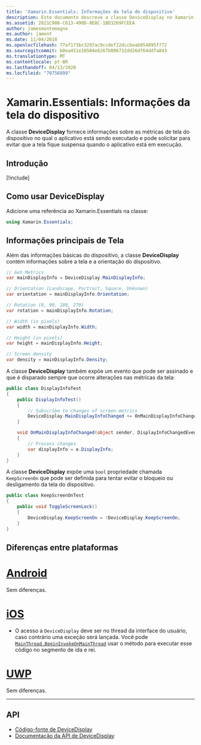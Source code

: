 ```yaml
---
title: 'Xamarin.Essentials: Informações da tela do dispositivo'
description: Este documento descreve a classe DeviceDisplay no Xamarin.Essentials, que fornece métricas da tela do dispositivo no qual o aplicativo está em execução.
ms.assetid: 2821C908-C613-490D-8E8C-1BD3269FCEEA
author: jamesmontemagno
ms.author: jamont
ms.date: 11/04/2018
ms.openlocfilehash: 77af173bc3297ac9ccdef22dccbeab054895f772
ms.sourcegitcommit: b0ea451e18504e6267b896732dd26df64ddfa843
ms.translationtype: MT
ms.contentlocale: pt-BR
ms.lasthandoff: 04/13/2020
ms.locfileid: "70756899"
---
```

# <a name="xamarinessentials-device-display-information"></a>Xamarin.Essentials: Informações da tela do dispositivo

A classe **DeviceDisplay** fornece informações sobre as métricas de tela do dispositivo no qual o aplicativo está sendo executado e pode solicitar para evitar que a tela fique suspensa quando o aplicativo está em execução.

## <a name="get-started"></a>Introdução

[!include[](~/essentials/includes/get-started.md)]

## <a name="using-devicedisplay"></a>Como usar DeviceDisplay

Adicione uma referência ao Xamarin.Essentials na classe:

```csharp
using Xamarin.Essentials;
```

## <a name="main-display-info"></a>Informações principais de Tela

Além das informações básicas do dispositivo, a classe **DeviceDisplay** contém informações sobre a tela e a orientação do dispositivo.

```csharp
// Get Metrics
var mainDisplayInfo = DeviceDisplay.MainDisplayInfo;

// Orientation (Landscape, Portrait, Square, Unknown)
var orientation = mainDisplayInfo.Orientation;

// Rotation (0, 90, 180, 270)
var rotation = mainDisplayInfo.Rotation;

// Width (in pixels)
var width = mainDisplayInfo.Width;

// Height (in pixels)
var height = mainDisplayInfo.Height;

// Screen density
var density = mainDisplayInfo.Density;
```

A classe **DeviceDisplay** também expõe um evento que pode ser assinado e que é disparado sempre que ocorre alterações nas métricas da tela:

```csharp
public class DisplayInfoTest
{
    public DisplayInfoTest()
    {
        // Subscribe to changes of screen metrics
        DeviceDisplay.MainDisplayInfoChanged += OnMainDisplayInfoChanged;
    }

    void OnMainDisplayInfoChanged(object sender, DisplayInfoChangedEventArgs  e)
    {
        // Process changes
        var displayInfo = e.DisplayInfo;
    }
}
```

A classe **DeviceDisplay** expõe uma `bool` propriedade chamada `KeepScreenOn` que pode ser definida para tentar evitar o bloqueio ou desligamento da tela do dispositivo.

```csharp
public class KeepScreenOnTest
{
    public void ToggleScreenLock()
    {
        DeviceDisplay.KeepScreenOn = !DeviceDisplay.KeepScreenOn;
    }
}
```

## <a name="platform-differences"></a>Diferenças entre plataformas

# <a name="android"></a>[Android](#tab/android)

Sem diferenças.

# <a name="ios"></a>[iOS](#tab/ios)

- O acesso a `DeviceDisplay` deve ser no thread da interface do usuário, caso contrário uma exceção será lançada. Você pode [`MainThread.BeginInvokeOnMainThread`](~/essentials/main-thread.md) usar o método para executar esse código no segmento de ida e rei.

# <a name="uwp"></a>[UWP](#tab/uwp)

Sem diferenças.

--------------

## <a name="api"></a>API

- [Código-fonte de DeviceDisplay](https://github.com/xamarin/Essentials/tree/master/Xamarin.Essentials/DeviceDisplay)
- [Documentação da API de DeviceDisplay](xref:Xamarin.Essentials.DeviceDisplay)

